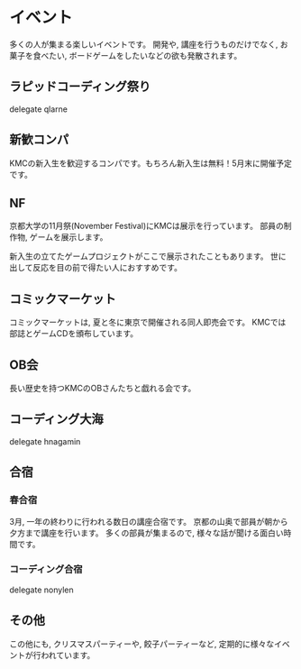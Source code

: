 # イベント
多くの人が集まる楽しいイベントです。
開発や, 講座を行うものだけでなく,
お菓子を食べたい, ボードゲームをしたいなどの欲も発散されます。

## ラピッドコーディング祭り
delegate qlarne

## 新歓コンパ
KMCの新入生を歓迎するコンパです。もちろん新入生は無料！5月末に開催予定です。

## NF
京都大学の11月祭(November Festival)にKMCは展示を行っています。
部員の制作物, ゲームを展示します。

新入生の立てたゲームプロジェクトがここで展示されたこともあります。
世に出して反応を目の前で得たい人におすすめです。

## コミックマーケット
コミックマーケットは, 夏と冬に東京で開催される同人即売会です。
KMCでは部誌とゲームCDを頒布しています。

## OB会
長い歴史を持つKMCのOBさんたちと戯れる会です。

## コーディング大海
delegate hnagamin

## 合宿
### 春合宿
3月, 一年の終わりに行われる数日の講座合宿です。
京都の山奥で部員が朝から夕方まで講座を行います。
多くの部員が集まるので, 様々な話が聞ける面白い時間です。

### コーディング合宿
delegate nonylen

## その他
この他にも, クリスマスパーティーや, 餃子パーティーなど, 定期的に様々なイベントが行われています。
